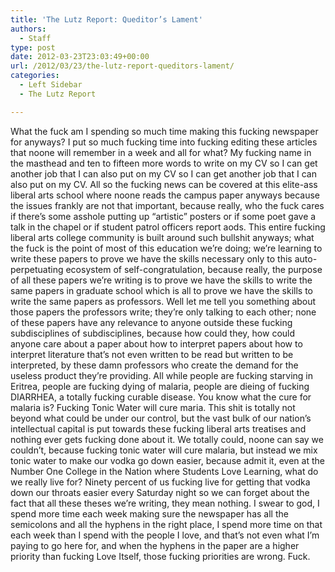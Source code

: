 ```yaml
---
title: 'The Lutz Report: Queditor’s Lament'
authors: 
  - Staff
type: post
date: 2012-03-23T23:03:49+00:00
url: /2012/03/23/the-lutz-report-queditors-lament/
categories:
  - Left Sidebar
  - The Lutz Report

---
```

What the fuck am I spending so much time making this fucking newspaper for anyways? I put so much fucking time into fucking editing these articles that noone will remember in a week and all for what? My fucking name in the masthead and ten to fifteen more words to write on my CV so I can get another job that I can also put on my CV so I can get another job that I can also put on my CV. All so the fucking news can be covered at this elite-ass liberal arts school where noone reads the campus paper anyways because the issues frankly are not that important, because really, who the fuck cares if there&#8217;s some asshole putting up “artistic” posters or if some poet gave a talk in the chapel or if student patrol officers report aods. This entire fucking liberal arts college community is built around such bullshit anyways; what the fuck is the point of most of this education we&#8217;re doing; we&#8217;re learning to write these papers to prove we have the skills necessary only to this auto-perpetuating ecosystem of self-congratulation, because really, the purpose of all these papers we&#8217;re writing is to prove we have the skills to write the same papers in graduate school which is all to prove we have the skills to write the same papers as professors. Well let me tell you something about those papers the professors write; they&#8217;re only talking to each other; none of these papers have any relevance to anyone outside these fucking subdisciplines of subdisciplines, because how could they, how could anyone care about a paper about how to interpret papers about how to interpret literature that&#8217;s not even written to be read but written to be interpreted, by these damn professors who create the demand for the useless product they&#8217;re providing. All while people are fucking starving in Eritrea, people are fucking dying of malaria, people are dieing of fucking DIARRHEA, a totally fucking curable disease. You know what the cure for malaria is? Fucking Tonic Water will cure maria. This shit is totally not beyond what could be under our control, but the vast bulk of our nation&#8217;s intellectual capital is put towards these fucking liberal arts treatises and nothing ever gets fucking done about it. We totally could, noone can say we couldn&#8217;t, because fucking tonic water will cure malaria, but instead we mix tonic water to make our vodka go down easier, because admit it, even at the Number One College in the Nation where Students Love Learning, what do we really live for? Ninety percent of us fucking live for getting that vodka down our throats easier every Saturday night so we can forget about the fact that all these theses we&#8217;re writing, they mean nothing. I swear to god, I spend more time each week making sure the newspaper has all the semicolons and all the hyphens in the right place, I spend more time on that each week than I spend with the people I love, and that&#8217;s not even what I&#8217;m paying to go here for, and when the hyphens in the paper are a higher priority than fucking Love Itself, those fucking priorities are wrong. Fuck.